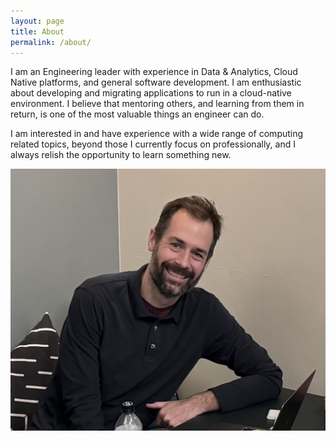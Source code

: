 ```yaml
---
layout: page
title: About
permalink: /about/
---
```

I am an Engineering leader with experience in Data & Analytics, Cloud Native platforms, and general software development. I am enthusiastic about developing and migrating applications to run in a cloud-native environment.
I believe that mentoring others, and learning from them in return, is one of the most
valuable things an engineer can do.

I am interested in and have experience with a wide range of computing
related topics, beyond those I currently focus on professionally, and I
always relish the opportunity to learn something new.

![Picture of me](/img/me.jpg)
